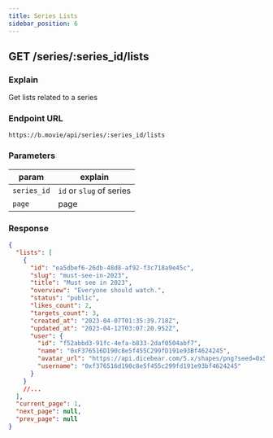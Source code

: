 ```yaml
---
title: Series Lists
sidebar_position: 6
---
```


## GET /series/:series_id/lists

### Explain

Get lists related to a series

### Endpoint URL

```
https://b.movie/api/series/:series_id/lists
```

### Parameters

| param       | explain                  |
| ----------- | ------------------------ |
| `series_id` | `id` or `slug` of series |
| `page`      | page                     |

### Response

```json
{
  "lists": [
    {
      "id": "ea5dbef6-26db-48d8-af92-f3c718a9e45c",
      "slug": "must-see-in-2023",
      "title": "Must see in 2023",
      "overview": "Everyone should watch.",
      "status": "public",
      "likes_count": 2,
      "targets_count": 3,
      "created_at": "2023-04-07T01:35:39.718Z",
      "updated_at": "2023-04-12T03:07:20.952Z",
      "user": {
        "id": "f52abbd3-91fc-4efa-b833-2daf0504abf7",
        "name": "0xF376516D190c8e5f455C299fD191e93Bf4624245",
        "avatar_url": "https://api.dicebear.com/5.x/shapes/png?seed=0x52CE68A91569e9F99bE0c67a0400638332533683",
        "username": "0xf376516d190c8e5f455c299fd191e93bf4624245"
      }
    }
    //...
  ],
  "current_page": 1,
  "next_page": null,
  "prev_page": null
}
```
